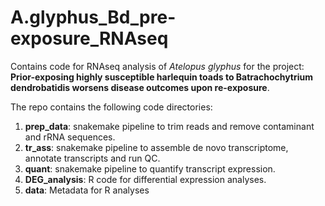 # A.glyphus_Bd_pre-exposure_RNAseq

Contains code for RNAseq analysis of *Atelopus glyphus* for the project: **Prior-exposing highly susceptible harlequin toads to Batrachochytrium dendrobatidis worsens disease outcomes upon re-exposure**. 

The repo contains the following code directories:
1. **prep_data**: snakemake pipeline to trim reads and remove contaminant and rRNA sequences.
2. **tr_ass**: snakemake pipeline to assemble de novo transcriptome, annotate transcripts and run QC.
3. **quant**: snakemake pipeline to quantify transcript expression.
4. **DEG_analysis**: R code for differential expression analyses.
5. **data**: Metadata for R analyses